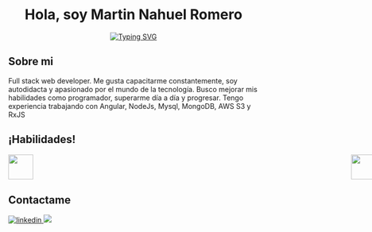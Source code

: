 
<div align="center">
  <h1 align="center" justify-content="center"> Hola, soy Martin Nahuel Romero</h1>
  <a href="https://git.io/typing-svg"><img src="https://readme-typing-svg.demolab.com?font=Fira+Code&size=21&pause=1000&center=true&width=470&lines=Full+stack+web+developer;Estudiando+ciencias+de+la+computacion;Tecnico+en+computacion" alt="Typing SVG" /></a>
</div>

<div>
  <h2>Sobre mi</h2>
  <p>Full stack web developer. Me gusta capacitarme constantemente, soy autodidacta y apasionado por el mundo de la tecnología. Busco mejorar mis habilidades como programador, superarme día a día y progresar. Tengo experiencia trabajando con Angular, NodeJs, Mysql, MongoDB, AWS S3 y RxJS</p>
</div>

<div>
  <h2>¡Habilidades!</h2>
  <div style="display: flex;gap:40rem" >
    <img src=https://cdn.icon-icons.com/icons2/2107/PNG/512/file_type_html_icon_130541.png height=50>
    <img src=https://cdn.icon-icons.com/icons2/1826/PNG/512/4202020css3htmllogosocialsocialmedia-115668_115633.png height=50>
    <img src=https://cdn.icon-icons.com/icons2/2415/PNG/512/javascript_plain_logo_icon_146454.png height=50>
    <img src=https://cdn.icon-icons.com/icons2/2415/PNG/512/typescript_plain_logo_icon_146316.png height=50>
    <img src=https://cdn.icon-icons.com/icons2/2107/PNG/512/file_type_angular_icon_130754.png height=50>
    <img src=https://cdn.icon-icons.com/icons2/2415/PNG/512/react_original_logo_icon_146374.png height=50>
    <img src=https://cdn.icon-icons.com/icons2/2699/PNG/512/mysql_official_logo_icon_169938.png height=50>
    <img src=https://cdn.icon-icons.com/icons2/2415/PNG/512/mongodb_plain_wordmark_logo_icon_146423.png height=50>
    <img src=https://cdn.icon-icons.com/icons2/2415/PNG/512/nodejs_plain_logo_icon_146409.png height=50>
  </div>
</div>

<div display="flex" flex-direcion="rw" align="start">
  <h2>Contactame</h2>
  <div align="start">
    
 <a href="https://linkedin.com/in/martin-nahuel-romero" target="_blank">
 <img src=https://img.shields.io/badge/linkedin-%2300acee.svg?color=405DE6&style=for-the-badge&logo=linkedin&logoColor=white alt=linkedin style="margin-bottom: 5px;" />
 </a>

  <a target="_blank" href="mailto:romero.martin.nahuel8@gmail.com">
  <img src="https://img.shields.io/badge/-Gmail-D14836?style=for-the-badge&logo=Gmail&logoColor=white"></img>
</a>
</div>
</div>





<!--
**MartinnRomero/MartinnRomero** is a ✨ _special_ ✨ repository because its `README.md` (this file) appears on your GitHub profile.

Here are some ideas to get you started:

- 🔭 I’m currently working on ...
- 🌱 I’m currently learning ...
- 👯 I’m looking to collaborate on ...
- 🤔 I’m looking for help with ...
- 💬 Ask me about ...
- 📫 How to reach me: ...
- 😄 Pronouns: ...
- ⚡ Fun fact: ...
-->

